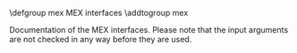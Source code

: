 \defgroup mex MEX interfaces
\addtogroup mex

Documentation of the MEX interfaces. Please note that the input arguments are 
not checked in any way before they are used.

